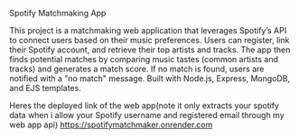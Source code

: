 Spotify Matchmaking App

This project is a matchmaking web application that leverages Spotify’s API to connect users based on their music preferences. Users can register, link their Spotify account, and retrieve their top artists and tracks. The app then finds potential matches by comparing music tastes (common artists and tracks) and generates a match score. If no match is found, users are notified with a "no match" message. Built with Node.js, Express, MongoDB, and EJS templates.

Heres the deployed link of the web app(note it only extracts your spotify data when i allow your Spotify username and registered email through my web app api)
https://spotifymatchmaker.onrender.com
